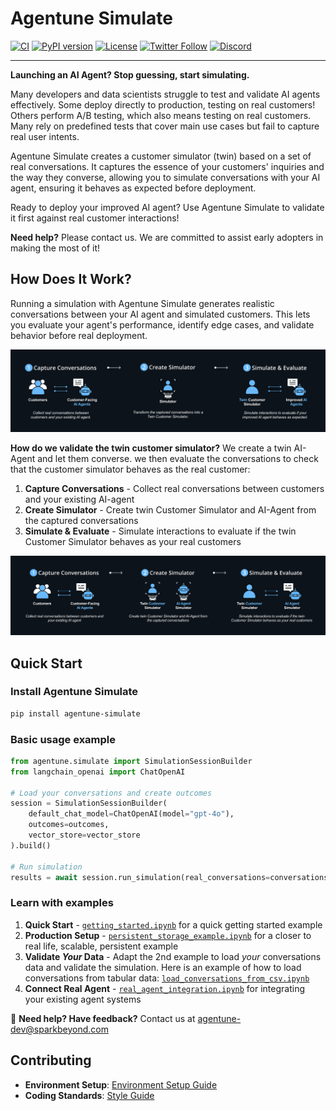 # Agentune Simulate

[![CI](https://github.com/SparkBeyond/agentune/actions/workflows/python-tests.yml/badge.svg?label=CI)](https://github.com/SparkBeyond/agentune/actions)
[![PyPI version](https://badge.fury.io/py/agentune-simulate.svg)](https://pypi.org/project/agentune-simulate/)
[![License](https://img.shields.io/badge/License-Apache%202.0-blue.svg)](https://opensource.org/licenses/Apache-2.0)
[![Twitter Follow](https://img.shields.io/twitter/follow/agentune_sb?style=social)](https://x.com/agentune_sb)
[![Discord](https://img.shields.io/discord/1375004885845807114?color=7289da&label=discord&logo=discord&logoColor=white)](https://discord.gg/Hx5YYAaebz)

---

**Launching an AI Agent? Stop guessing, start simulating.**

Many developers and data scientists struggle to test and validate AI agents effectively. Some deploy directly to production, testing on real customers! Others perform A/B testing, which also means testing on real customers. Many rely on predefined tests that cover main use cases but fail to capture real user intents.

Agentune Simulate creates a customer simulator (twin) based on a set of real conversations. It captures the essence of your customers' inquiries and the way they converse, allowing you to simulate conversations with your AI agent, ensuring it behaves as expected before deployment.

Ready to deploy your improved AI agent? Use Agentune Simulate to validate it first against real customer interactions!

**Need help?** Please contact us. We are committed to assist early adopters in making the most of it!

## How Does It Work?    

Running a simulation with Agentune Simulate generates realistic conversations between your AI agent and simulated customers. This lets you evaluate your agent's performance, identify edge cases, and validate behavior before real deployment.

![Agentune Simulate Workflow](https://raw.githubusercontent.com/SparkBeyond/agentune/main/agentune_simulate/docs/images/agentune-simulate-flow.png)

**How do we validate the twin customer simulator?** We create a twin AI-Agent and let them converse. we then evaluate the conversations to check that the customer simulator behaves as the real customer:

1. **Capture Conversations** - Collect real conversations between customers and your existing AI-agent
2. **Create Simulator** - Create twin Customer Simulator and AI-Agent from the captured conversations
3. **Simulate & Evaluate** - Simulate interactions to evaluate if the twin Customer Simulator behaves as your real customers

![Agentune Simulate Workflow](https://raw.githubusercontent.com/SparkBeyond/agentune/main/agentune_simulate/docs/images/agentune-simulate-validation-flow.png)

## Quick Start

### Install Agentune Simulate

   ```bash
   pip install agentune-simulate
   ```

### Basic usage example

   ```python
   from agentune.simulate import SimulationSessionBuilder
   from langchain_openai import ChatOpenAI
   
   # Load your conversations and create outcomes
   session = SimulationSessionBuilder(
       default_chat_model=ChatOpenAI(model="gpt-4o"),
       outcomes=outcomes,
       vector_store=vector_store
   ).build()
   
   # Run simulation
   results = await session.run_simulation(real_conversations=conversations)
   ```

### Learn with examples

1. **Quick Start** - [`getting_started.ipynb`](https://github.com/SparkBeyond/agentune/blob/main/agentune_simulate/examples/getting_started.ipynb) for a quick getting started example
2. **Production Setup** - [`persistent_storage_example.ipynb`](https://github.com/SparkBeyond/agentune/blob/main/agentune_simulate/examples/persistent_storage_example.ipynb) for a closer to real life, scalable, persistent example  
3. **Validate _Your_ Data** - Adapt the 2nd example to load _your_ conversations data and validate the simulation. 
Here is an example of how to load conversations from tabular data: [`load_conversations_from_csv.ipynb`](https://github.com/SparkBeyond/agentune/blob/main/agentune_simulate/examples/load_conversations_from_csv.ipynb)
4. **Connect Real Agent** - [`real_agent_integration.ipynb`](https://github.com/SparkBeyond/agentune/blob/main/agentune_simulate/examples/real_agent_integration.ipynb) for integrating your existing agent systems

📧 **Need help? Have feedback?** Contact us at [agentune-dev@sparkbeyond.com](mailto:agentune-dev@sparkbeyond.com)

## Contributing

- **Environment Setup**: [Environment Setup Guide](https://github.com/SparkBeyond/agentune/blob/main/agentune_simulate/docs/development/environment-setup.md)
- **Coding Standards**: [Style Guide](https://github.com/SparkBeyond/agentune/blob/main/agentune_simulate/docs/development/style-guide.md)

